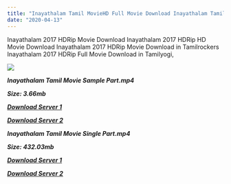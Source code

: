 ```yaml
---
title: "Inayathalam Tamil MovieHD Full Movie Download Inayathalam Tamil HD Movie Download"
date: "2020-04-13"
---
```


Inayathalam 2017 HDRip Movie Download Inayathalam 2017 HDRip HD Movie Download Inayathalam 2017 HDRip Movie Download in Tamilrockers Inayathalam 2017 HDRip Full Movie Download in Tamilyogi,

![](https://images.moviebuff.com/270109ae-d01d-4a37-b624-86198b8a045f?w=1000)

**_Inayathalam Tamil Movie Sample Part.mp4_**

**_Size: 3.66mb_**

**_[Download Server 1](http://dl2.tamilsrcg.xyz/load/2017/Inayathalam/Inayathalam{2fcca7f3eb37873f37db349ec051a8a2ca8665ef95d92bbb099fe2eda7827782}20(2017){2fcca7f3eb37873f37db349ec051a8a2ca8665ef95d92bbb099fe2eda7827782}20HDRip{2fcca7f3eb37873f37db349ec051a8a2ca8665ef95d92bbb099fe2eda7827782}20Sample{2fcca7f3eb37873f37db349ec051a8a2ca8665ef95d92bbb099fe2eda7827782}20HD.mp4)_**

**_[Download Server 2](http://dl2.tamilsrcg.xyz/load/2017/Inayathalam/Inayathalam{2fcca7f3eb37873f37db349ec051a8a2ca8665ef95d92bbb099fe2eda7827782}20(2017){2fcca7f3eb37873f37db349ec051a8a2ca8665ef95d92bbb099fe2eda7827782}20HDRip{2fcca7f3eb37873f37db349ec051a8a2ca8665ef95d92bbb099fe2eda7827782}20Sample{2fcca7f3eb37873f37db349ec051a8a2ca8665ef95d92bbb099fe2eda7827782}20HD.mp4)_**

**_Inayathalam Tamil Movie Single Part.mp4_**

**_Size: 432.03mb_**

**_[Download Server 1](http://dl2.tamilsrcg.xyz/load/2017/Inayathalam/Inayathalam{2fcca7f3eb37873f37db349ec051a8a2ca8665ef95d92bbb099fe2eda7827782}20(2017){2fcca7f3eb37873f37db349ec051a8a2ca8665ef95d92bbb099fe2eda7827782}20HDRip{2fcca7f3eb37873f37db349ec051a8a2ca8665ef95d92bbb099fe2eda7827782}20HD.mp4)_**

**_[Download Server 2](http://dl2.tamilsrcg.xyz/load/2017/Inayathalam/Inayathalam{2fcca7f3eb37873f37db349ec051a8a2ca8665ef95d92bbb099fe2eda7827782}20(2017){2fcca7f3eb37873f37db349ec051a8a2ca8665ef95d92bbb099fe2eda7827782}20HDRip{2fcca7f3eb37873f37db349ec051a8a2ca8665ef95d92bbb099fe2eda7827782}20HD.mp4)_**
